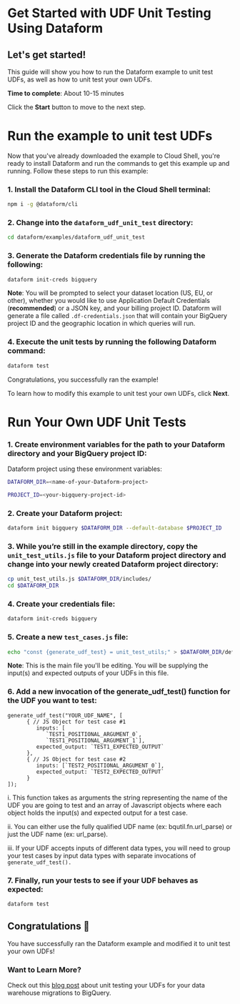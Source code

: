 # Get Started with UDF Unit Testing Using Dataform

## Let's get started!

This guide will show you how to run the Dataform example to unit test UDFs, as well as
how to unit test your own UDFs.

**Time to complete**: About 10-15 minutes

Click the **Start** button to move to the next step.

# Run the example to unit test UDFs

Now that you've already downloaded the example to Cloud Shell, you're ready to install Dataform and run the commands to get this example up and running. Follow these steps to run this example:

### 1. Install the Dataform CLI tool in the Cloud Shell terminal:
```bash
npm i -g @dataform/cli
```

### 2. Change into the `dataform_udf_unit_test` directory:
```bash
cd dataform/examples/dataform_udf_unit_test
```

### 3. Generate the Dataform credentials file by running the following:
```bash
dataform init-creds bigquery
```

**Note**: You will be prompted to select your dataset location (US, EU, or other), whether you would like to use Application Default Credentials (**recommended**) or a JSON key, and your billing project ID. Dataform will generate a file called `.df-credentials.json` that will contain your BigQuery project ID and the geographic location in which queries will run.

### 4. Execute the unit tests by running the following Dataform command:
```bash
dataform test
```

Congratulations, you successfully ran the example!

To learn how to modify this example to unit test your own UDFs, click **Next**.

# Run Your Own UDF Unit Tests

### 1. Create environment variables for the path to your Dataform directory and your BigQuery project ID:
Dataform project using these environment variables:
```bash
DATAFORM_DIR=<name-of-your-Dataform-project>
```
```bash
PROJECT_ID=<your-bigquery-project-id>
```

### 2. Create your Dataform project:
```bash
dataform init bigquery $DATAFORM_DIR --default-database $PROJECT_ID
```

### 3. While you’re still in the example directory, copy the `unit_test_utils.js` file to your Dataform project directory and change into your newly created Dataform project directory:
```bash
cp unit_test_utils.js $DATAFORM_DIR/includes/
cd $DATAFORM_DIR
```

### 4. Create your credentials file:
```bash
dataform init-creds bigquery
```

### 5. Create a new `test_cases.js` file:
```bash
echo "const {generate_udf_test} = unit_test_utils;" > $DATAFORM_DIR/definitions/test_cases.js
```
**Note**: This is the main file you'll be editing. You will be supplying the input(s) and expected outputs of your UDFs in this file.

### 6. Add a new invocation of the generate_udf_test() function for the UDF you want to test:
```
generate_udf_test("YOUR_UDF_NAME", [  
      { // JS Object for test case #1
         inputs: [
            `TEST1_POSITIONAL_ARGUMENT_0`,
            `TEST1_POSITIONAL_ARGUMENT_1`],
         expected_output: `TEST1_EXPECTED_OUTPUT`
      },
      { // JS Object for test case #2
         inputs: [`TEST2_POSITIONAL_ARGUMENT_0`],
         expected_output: `TEST2_EXPECTED_OUTPUT`
      }
]);
```
i. This function takes as arguments the string representing the name of the UDF you are going to test and an array of Javascript objects where each object holds the input(s) and expected output for a test case.

ii. You can either use the fully qualified UDF name (ex: bqutil.fn.url_parse) or just the UDF name (ex: url_parse).

iii. If your UDF accepts inputs of different data types, you will need to group your test cases by input data types with separate invocations of `generate_udf_test().`

### 7. Finally, run your tests to see if your UDF behaves as expected:
```bash
dataform test
```

## Congratulations 🎉

You have successfully ran the Dataform example and modified it to unit test your own UDFs!

### Want to Learn More?

Check out this [blog post](https://cloud.google.com/blog/) about unit testing your UDFs for your data warehouse migrations to BigQuery.
